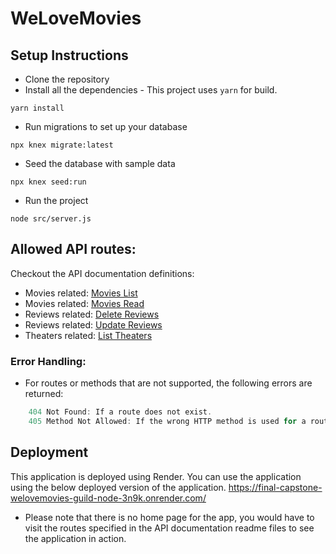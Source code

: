 # WeLoveMovies

## Setup Instructions
- Clone the repository 
- Install all the dependencies - This project uses `yarn` for build.
```shell
yarn install
```
- Run migrations to set up your database
```shell
npx knex migrate:latest
```
- Seed the database with sample data
```shell
npx knex seed:run
```
- Run the project 
```shell
node src/server.js 
```

## Allowed API routes: 
Checkout the API documentation definitions: 
- Movies related: [Movies List](./docs/routes/movies_list.md)
- Movies related: [Movies Read](./docs/routes/movies_read.md)
- Reviews related: [Delete Reviews](./docs/routes/reviews_destroy.md)
- Reviews related: [Update Reviews](./docs/routes/reviews_update.md)
- Theaters related: [List Theaters](./docs/routes/theaters_list.md)


### Error Handling:
- For routes or methods that are not supported, the following errors are returned:

```js
    404 Not Found: If a route does not exist.
    405 Method Not Allowed: If the wrong HTTP method is used for a route.
```
## Deployment
This application is deployed using Render. You can use the application using the below deployed version of the 
application. https://final-capstone-welovemovies-guild-node-3n9k.onrender.com/

* Please note that there is no home page for the app, you would have to visit the routes specified in the 
API documentation readme files to see the application in action.
